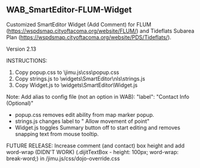 ## WAB_SmartEditor-FLUM-Widget
Customized SmartEditor Widget (Add Comment) for FLUM (https://wspdsmap.cityoftacoma.org/website/FLUM/) and Tideflats Subarea Plan (https://wspdsmap.cityoftacoma.org/website/PDS/Tideflats/).

Version 2.13

INSTRUCTIONS:
1. Copy popup.css to \jimu.js\css\popup.css
2. Copy strings.js to \widgets\SmartEditor\nls\strings.js 
3. Copy Widget.js to \widgets\SmartEditor\Widget.js



Note: Add alias to config file (not an option in WAB):  "label": "Contact Info (Optional)"
* popup.css removes edit ability from map marker popup.
* strings.js changes label to " Allow movement of point"
* Widget.js toggles Summary button off to start editing and removes snapping text from mouse tooltip.

FUTURE RELEASE: Increase comment (and contact) box height and add word-wrap (DIDN'T WORK) (.dijitTextBox - height: 100px; word-wrap: break-word;) in /jimu.js/css/dojo-override.css

